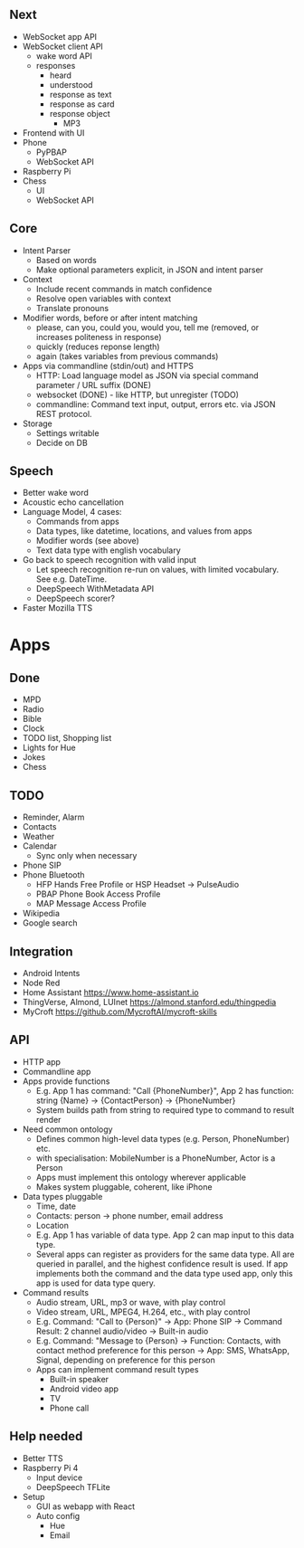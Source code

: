 ## Next
* WebSocket app API
* WebSocket client API
   * wake word API
   * responses
     * heard
     * understood
     * response as text
     * response as card
     * response object
        * MP3
* Frontend with UI
* Phone
  * PyPBAP
  * WebSocket API
* Raspberry Pi
* Chess
  * UI
  * WebSocket API

## Core
* Intent Parser
  * Based on words
  * Make optional parameters explicit, in JSON and intent parser
* Context
  * Include recent commands in match confidence
  * Resolve open variables with context
  * Translate pronouns
* Modifier words, before or after intent matching
  * please, can you, could you, would you, tell me (removed, or increases politeness in response)
  * quickly (reduces reponse length)
  * again (takes variables from previous commands)
* Apps via commandline (stdin/out) and HTTPS
   * HTTP: Load language model as JSON via special command parameter / URL suffix (DONE)
   * websocket (DONE) - like HTTP, but unregister (TODO)
   * commandline: Command text input, output, errors etc. via JSON REST protocol.
* Storage
  * Settings writable
  * Decide on DB

## Speech
* Better wake word
* Acoustic echo cancellation
* Language Model, 4 cases:
  * Commands from apps
  * Data types, like datetime, locations, and values from apps
  * Modifier words (see above)
  * Text data type with english vocabulary
* Go back to speech recognition with valid input
  * Let speech recognition re-run on values, with limited vocabulary. See e.g. DateTime.
  * DeepSpeech WithMetadata API
  * DeepSpeech scorer?
* Faster Mozilla TTS

# Apps
## Done
* MPD
* Radio
* Bible
* Clock
* TODO list, Shopping list
* Lights for Hue
* Jokes
* Chess

## TODO
* Reminder, Alarm
* Contacts
* Weather
* Calendar
  * Sync only when necessary
* Phone SIP
* Phone Bluetooth
  * HFP Hands Free Profile or HSP Headset -> PulseAudio
  * PBAP Phone Book Access Profile
  * MAP Message Access Profile
* Wikipedia
* Google search

## Integration
* Android Intents
* Node Red
* Home Assistant <https://www.home-assistant.io>
* ThingVerse, Almond, LUInet <https://almond.stanford.edu/thingpedia>
* MyCroft <https://github.com/MycroftAI/mycroft-skills>

## API
* HTTP app
* Commandline app
* Apps provide functions
  * E.g. App 1 has command: "Call {PhoneNumber}", App 2 has function: string {Name} -> {ContactPerson} -> {PhoneNumber}
  * System builds path from string to required type to command to result render
* Need common ontology
  * Defines common high-level data types (e.g. Person, PhoneNumber) etc.
  * with specialisation: MobileNumber is a PhoneNumber, Actor is a Person
  * Apps must implement this ontology wherever applicable
  * Makes system pluggable, coherent, like iPhone
* Data types pluggable
  * Time, date
  * Contacts: person -> phone number, email address
  * Location
  * E.g. App 1 has variable of data type. App 2 can map input to this data type.
  * Several apps can register as providers for the same data type. All are queried in parallel, and the highest confidence result is used. If app implements both the command and the data type used app, only this app is used for data type query.
* Command results
  * Audio stream, URL, mp3 or wave, with play control
  * Video stream, URL, MPEG4, H.264, etc., with play control
  * E.g. Command: "Call to {Person}" -> App: Phone SIP -> Command Result: 2 channel audio/video -> Built-in audio
  * E.g. Command: "Message to {Person} -> Function: Contacts, with contact method preference for this person -> App: SMS, WhatsApp, Signal, depending on preference for this person
  * Apps can implement command result types
    * Built-in speaker
    * Android video app
    * TV
    * Phone call

## Help needed
* Better TTS
* Raspberry Pi 4
  * Input device
  * DeepSpeech TFLite
* Setup
  * GUI as webapp with React
  * Auto config
     * Hue
     * Email
